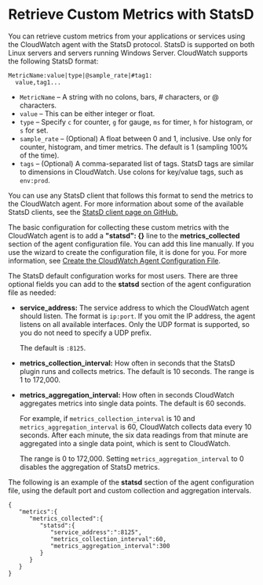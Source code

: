 # Retrieve Custom Metrics with StatsD<a name="CloudWatch-Agent-custom-metrics-statsd"></a>

You can retrieve custom metrics from your applications or services using the CloudWatch agent with the StatsD protocol\. StatsD is supported on both Linux servers and servers running Windows Server\. CloudWatch supports the following StatsD format:

```
MetricName:value|type|@sample_rate|#tag1:
  value,tag1...
```
+ `MetricName` – A string with no colons, bars, \# characters, or @ characters\.
+ `value` – This can be either integer or float\.
+ `type` – Specify `c` for counter, `g` for gauge, `ms` for timer, `h` for histogram, or `s` for set\.
+ `sample_rate` – \(Optional\) A float between 0 and 1, inclusive\. Use only for counter, histogram, and timer metrics\. The default is 1 \(sampling 100% of the time\)\.
+ `tags` – \(Optional\) A comma\-separated list of tags\. StatsD tags are similar to dimensions in CloudWatch\. Use colons for key/value tags, such as `env:prod`\.

You can use any StatsD client that follows this format to send the metrics to the CloudWatch agent\. For more information about some of the available StatsD clients, see the [StatsD client page on GitHub\.](https://github.com/etsy/statsd/wiki#client-implementations) 

The basic configuration for collecting these custom metrics with the CloudWatch agent is to add a **"statsd": \{\}** line to the **metrics\_collected** section of the agent configuration file\. You can add this line manually\. If you use the wizard to create the configuration file, it is done for you\. For more information, see [Create the CloudWatch Agent Configuration File](create-cloudwatch-agent-configuration-file.md)\.

The StatsD default configuration works for most users\. There are three optional fields you can add to the **statsd** section of the agent configuration file as needed:
+ **service\_address:** The service address to which the CloudWatch agent should listen\. The format is `ip:port`\. If you omit the IP address, the agent listens on all available interfaces\. Only the UDP format is supported, so you do not need to specify a UDP prefix\. 

  The default is `:8125`\.
+ **metrics\_collection\_interval:** How often in seconds that the StatsD plugin runs and collects metrics\. The default is 10 seconds\. The range is 1 to 172,000\.
+ **metrics\_aggregation\_interval:** How often in seconds CloudWatch aggregates metrics into single data points\. The default is 60 seconds\.

  For example, if `metrics_collection_interval` is 10 and `metrics_aggregation_interval` is 60, CloudWatch collects data every 10 seconds\. After each minute, the six data readings from that minute are aggregated into a single data point, which is sent to CloudWatch\.

  The range is 0 to 172,000\. Setting `metrics_aggregation_interval` to 0 disables the aggregation of StatsD metrics\.

The following is an example of the **statsd** section of the agent configuration file, using the default port and custom collection and aggregation intervals\.

```
{
   "metrics":{
      "metrics_collected":{
         "statsd":{
            "service_address":":8125",
            "metrics_collection_interval":60,
            "metrics_aggregation_interval":300
         }
      }
   }
}
```